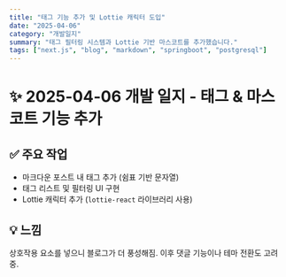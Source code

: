 ```yaml
---
title: "태그 기능 추가 및 Lottie 캐릭터 도입"
date: "2025-04-06"
category: "개발일지"
summary: "태그 필터링 시스템과 Lottie 기반 마스코트를 추가했습니다."
tags: ["next.js", "blog", "markdown", "springboot", "postgresql"]
---
```



# ✨ 2025-04-06 개발 일지 - 태그 & 마스코트 기능 추가

## ✅ 주요 작업

- 마크다운 포스트 내 태그 추가 (쉼표 기반 문자열)
- 태그 리스트 및 필터링 UI 구현
- Lottie 캐릭터 추가 (`lottie-react` 라이브러리 사용)

## 💡 느낌

상호작용 요소를 넣으니 블로그가 더 풍성해짐. 이후 댓글 기능이나 테마 전환도 고려 중.